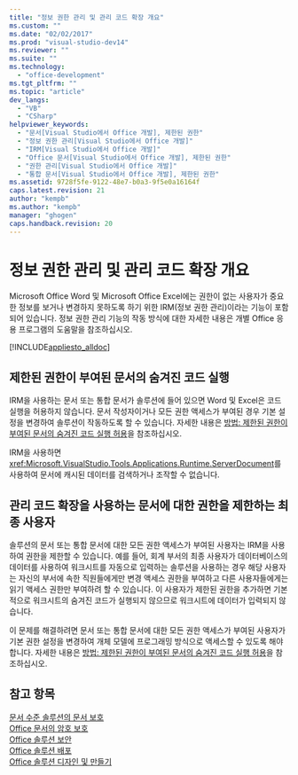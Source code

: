 ```yaml
---
title: "정보 권한 관리 및 관리 코드 확장 개요"
ms.custom: ""
ms.date: "02/02/2017"
ms.prod: "visual-studio-dev14"
ms.reviewer: ""
ms.suite: ""
ms.technology: 
  - "office-development"
ms.tgt_pltfrm: ""
ms.topic: "article"
dev_langs: 
  - "VB"
  - "CSharp"
helpviewer_keywords: 
  - "문서[Visual Studio에서 Office 개발], 제한된 권한"
  - "정보 권한 관리[Visual Studio에서 Office 개발]"
  - "IRM[Visual Studio에서 Office 개발]"
  - "Office 문서[Visual Studio에서 Office 개발], 제한된 권한"
  - "권한 관리[Visual Studio에서 Office 개발]"
  - "통합 문서[Visual Studio에서 Office 개발], 제한된 권한"
ms.assetid: 9728f5fe-9122-48e7-b0a3-9f5e0a16164f
caps.latest.revision: 21
author: "kempb"
ms.author: "kempb"
manager: "ghogen"
caps.handback.revision: 20
---
```

# 정보 권한 관리 및 관리 코드 확장 개요
  Microsoft Office Word 및 Microsoft Office Excel에는 권한이 없는 사용자가 중요한 정보를 보거나 변경하지 못하도록 하기 위한 IRM\(정보 권한 관리\)이라는 기능이 포함되어 있습니다.  정보 권한 관리 기능의 작동 방식에 대한 자세한 내용은 개별 Office 응용 프로그램의 도움말을 참조하십시오.  
  
 [!INCLUDE[appliesto_alldoc](../vsto/includes/appliesto-alldoc-md.md)]  
  
## 제한된 권한이 부여된 문서의 숨겨진 코드 실행  
 IRM을 사용하는 문서 또는 통합 문서가 솔루션에 들어 있으면 Word 및 Excel은 코드 실행을 허용하지 않습니다.  문서 작성자이거나 모든 권한 액세스가 부여된 경우 기본 설정을 변경하여 솔루션이 작동하도록 할 수 있습니다.  자세한 내용은 [방법: 제한된 권한이 부여된 문서의 숨겨진 코드 실행 허용](../vsto/how-to-permit-code-to-run-behind-documents-with-restricted-permissions.md)을 참조하십시오.  
  
 IRM을 사용하면 <xref:Microsoft.VisualStudio.Tools.Applications.Runtime.ServerDocument>를 사용하여 문서에 캐시된 데이터를 검색하거나 조작할 수 없습니다.  
  
## 관리 코드 확장을 사용하는 문서에 대한 권한을 제한하는 최종 사용자  
 솔루션의 문서 또는 통합 문서에 대한 모든 권한 액세스가 부여된 사용자는 IRM을 사용하여 권한을 제한할 수 있습니다.  예를 들어, 회계 부서의 최종 사용자가 데이터베이스의 데이터를 사용하여 워크시트를 자동으로 입력하는 솔루션을 사용하는 경우 해당 사용자는 자신의 부서에 속한 직원들에게만 변경 액세스 권한을 부여하고 다른 사용자들에게는 읽기 액세스 권한만 부여하려 할 수 있습니다.  이 사용자가 제한된 권한을 추가하면 기본적으로 워크시트의 숨겨진 코드가 실행되지 않으므로 워크시트에 데이터가 입력되지 않습니다.  
  
 이 문제를 해결하려면 문서 또는 통합 문서에 대한 모든 권한 액세스가 부여된 사용자가 기본 권한 설정을 변경하여 개체 모델에 프로그래밍 방식으로 액세스할 수 있도록 해야 합니다.  자세한 내용은 [방법: 제한된 권한이 부여된 문서의 숨겨진 코드 실행 허용](../vsto/how-to-permit-code-to-run-behind-documents-with-restricted-permissions.md)을 참조하십시오.  
  
## 참고 항목  
 [문서 수준 솔루션의 문서 보호](../vsto/document-protection-in-document-level-solutions.md)   
 [Office 문서의 암호 보호](../vsto/password-protection-on-office-documents.md)   
 [Office 솔루션 보안](../vsto/securing-office-solutions.md)   
 [Office 솔루션 배포](../vsto/deploying-an-office-solution.md)   
 [Office 솔루션 디자인 및 만들기](../vsto/designing-and-creating-office-solutions.md)  
  
  